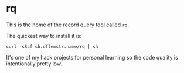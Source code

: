# rq

This is the home of the record query tool called `rq`.

The quickest way to install it is:

    curl -sSLf sh.dflemstr.name/rq | sh

It's one of my hack projects for personal learning so the code quality is intentionally pretty low.
